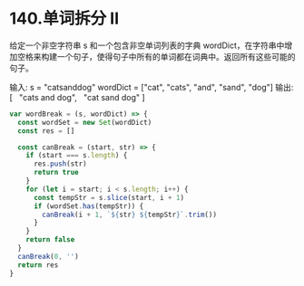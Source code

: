 # 140.单词拆分 II
给定一个非空字符串 s 和一个包含非空单词列表的字典 wordDict，在字符串中增加空格来构建一个句子，使得句子中所有的单词都在词典中。返回所有这些可能的句子。

输入:
s = "catsanddog"
wordDict = ["cat", "cats", "and", "sand", "dog"]
输出:
[
  "cats and dog",
  "cat sand dog"
]

```js
var wordBreak = (s, wordDict) => {
  const wordSet = new Set(wordDict)
  const res = []

  const canBreak = (start, str) => {
    if (start === s.length) {
      res.push(str)
      return true
    }
    for (let i = start; i < s.length; i++) {
      const tempStr = s.slice(start, i + 1)
      if (wordSet.has(tempStr)) {
        canBreak(i + 1, `${str} ${tempStr}`.trim())
      }
    }
    return false
  }
  canBreak(0, '')
  return res
}
```